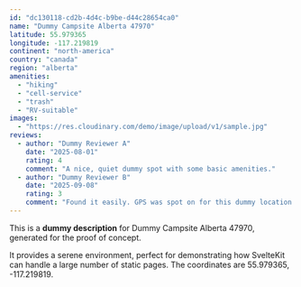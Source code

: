 ```yaml
---
id: "dc130118-cd2b-4d4c-b9be-d44c28654ca0"
name: "Dummy Campsite Alberta 47970"
latitude: 55.979365
longitude: -117.219819
continent: "north-america"
country: "canada"
region: "alberta"
amenities:
  - "hiking"
  - "cell-service"
  - "trash"
  - "RV-suitable"
images:
  - "https://res.cloudinary.com/demo/image/upload/v1/sample.jpg"
reviews:
  - author: "Dummy Reviewer A"
    date: "2025-08-01"
    rating: 4
    comment: "A nice, quiet dummy spot with some basic amenities."
  - author: "Dummy Reviewer B"
    date: "2025-09-08"
    rating: 3
    comment: "Found it easily. GPS was spot on for this dummy location."
---
```


This is a **dummy description** for Dummy Campsite Alberta 47970, generated for the proof of concept.

It provides a serene environment, perfect for demonstrating how SvelteKit can handle a large number of static pages. The coordinates are 55.979365, -117.219819.
